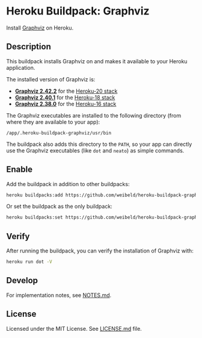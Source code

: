 # Heroku Buildpack: Graphviz

Install [Graphviz](http://www.graphviz.org/) on Heroku.

## Description

This buildpack installs Graphviz on and makes it available to your Heroku application.

The installed version of Graphviz is:

- [**Graphviz 2.42.2**](https://packages.ubuntu.com/focal/graphviz) for the [Heroku-20 stack](https://devcenter.heroku.com/articles/heroku-20-stack)
- [**Graphviz 2.40.1**](https://packages.ubuntu.com/bionic/graphviz) for the [Heroku-18 stack](https://devcenter.heroku.com/articles/heroku-18-stack)
- [**Graphviz 2.38.0**](https://packages.ubuntu.com/xenial/graphviz) for the [Heroku-16 stack](https://devcenter.heroku.com/articles/heroku-16-stack)

The Graphviz executables are installed to the following directory (from where they are available to your app):

```
/app/.heroku-buildpack-graphviz/usr/bin
```

The buildpack also adds this directory to the `PATH`, so your app can directly use the Graphviz executables (like `dot` and `neato`) as simple commands.

## Enable

Add the buildpack in addition to other buildpacks:

```bash
heroku buildpacks:add https://github.com/weibeld/heroku-buildpack-graphviz
```

Or set the buildpack as the only buildpack:

```bash
heroku buildpacks:set https://github.com/weibeld/heroku-buildpack-graphviz
```

## Verify

After running the buildpack, you can verify the installation of Graphviz with:

```bash
heroku run dot -V
```

## Develop

For implementation notes, see [NOTES.md](NOTES.md).

## License

Licensed under the MIT License. See [LICENSE.md](LICENSE.md) file.
